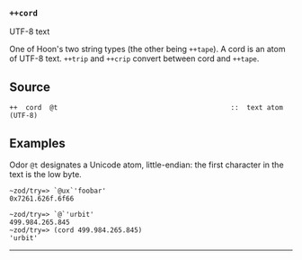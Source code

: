 ### `++cord`

UTF-8 text

One of Hoon's two string types (the other being `++tape`). A cord is an
atom of UTF-8 text. `++trip` and `++crip` convert between cord and
`++tape`.

Source
------

    ++  cord  @t                                           ::  text atom (UTF-8)

Examples
--------

Odor `@t` designates a Unicode atom, little-endian: the first character
in the text is the low byte.

    ~zod/try=> `@ux`'foobar'
    0x7261.626f.6f66

    ~zod/try=> `@`'urbit'
    499.984.265.845
    ~zod/try=> (cord 499.984.265.845)
    'urbit'



***

